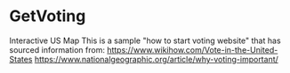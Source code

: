 # GetVoting
Interactive US Map 
This is a sample "how to start voting website" that has sourced information from:
https://www.wikihow.com/Vote-in-the-United-States
https://www.nationalgeographic.org/article/why-voting-important/
